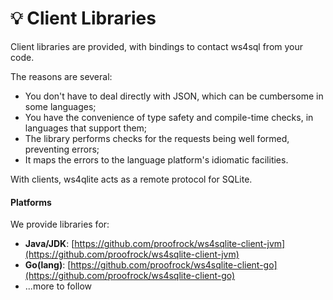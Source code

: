 # 💡 Client Libraries

Client libraries are provided, with bindings to contact ws4sql from your code.

The reasons are several:

* You don't have to deal directly with JSON, which can be cumbersome in some languages;
* You have the convenience of type safety and compile-time checks, in languages that support them;
* The library performs checks for the requests being well formed, preventing errors;
* It maps the errors to the language platform's idiomatic facilities.

With clients, ws4qlite acts as a remote protocol for SQLite.

#### Platforms

We provide libraries for:

* **Java/JDK**: [https://github.com/proofrock/ws4sqlite-client-jvm](https://github.com/proofrock/ws4sqlite-client-jvm)
* **Go(lang)**: [https://github.com/proofrock/ws4sqlite-client-go](https://github.com/proofrock/ws4sqlite-client-go)
* ...more to follow
